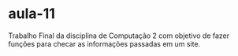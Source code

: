 # aula-11
Trabalho Final da disciplina de Computação 2 com objetivo de fazer funções para checar as informações passadas em um site.
